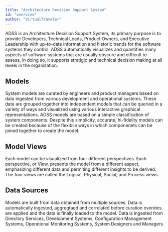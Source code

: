 ```yaml
---
title: "Architecture Decision Support System"
id: "overview" 
author: "VirtualTraveler"
---
```

ADSS is an Architecture Decision Support System, its primary purpose is to provide Developers, Technical Leads, Product Owners, and Executive Leadership with up-to-date information and historic trends for the software systems they control. ADSS automatically visualizes and quantifies many aspects of software systems that are usually obscure and difficult to assess, in doing so, it supports stratigic and technical decision making at all levels in the organization.

## Models
System models are curated by engineers and product managers based on data ingested from various development and operational systems. These data are grouped together into independent models that can be queried in a variety of ways and visualized using various interactive graphical representations. ADSS models are based on a simple classification of system components. Despite this simplicity, accurate, hi-fidelity models can be created because of the flexibile ways in which componenets can be joined together to create the model.

## Model Views
Each model can be visualized from four different perspectives. Each perspective, or View, presents the model from a different aspect, emphasizing different data and permiting different insights to be derived. The four views are called the Logical, Physical, Social, and Process views.

## Data Sources 
Models are built from data obtained from multiple sources. Data is automatically ingested, aggregtaed and correlated before curation overides are applied and the data is finally loaded to the model. Data is ingested from Directory Services, Development Systems, Configuration Management Systems, Operational Monitoring Systems, System Designers and Managers